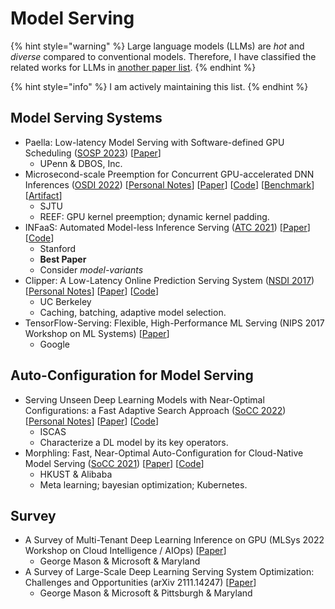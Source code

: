 # Model Serving

{% hint style="warning" %}
Large language models (LLMs) are _hot_ and _diverse_ compared to conventional models. Therefore, I have classified the related works for LLMs in [another paper list](llm.md).
{% endhint %}

{% hint style="info" %}
I am actively maintaining this list.
{% endhint %}

## Model Serving Systems

* Paella: Low-latency Model Serving with Software-defined GPU Scheduling ([SOSP 2023](../../reading-notes/conference/sosp-2023/)) \[[Paper](https://dl.acm.org/doi/10.1145/3600006.3613163)]
  * UPenn & DBOS, Inc.
* Microsecond-scale Preemption for Concurrent GPU-accelerated DNN Inferences ([OSDI 2022](../../reading-notes/conference/osdi-2022/)) \[[Personal Notes](../../reading-notes/conference/osdi-2022/reef.md)] \[[Paper](https://www.usenix.org/conference/osdi22/presentation/han)] \[[Code](https://github.com/SJTU-IPADS/reef)] \[[Benchmark](https://github.com/SJTU-IPADS/disb)] \[[Artifact](https://github.com/SJTU-IPADS/reef-artifacts/tree/osdi22-ae)]
  * SJTU
  * REEF: GPU kernel preemption; dynamic kernel padding.
* INFaaS: Automated Model-less Inference Serving ([ATC 2021](../../reading-notes/conference/atc-2021/)) \[[Paper](https://www.usenix.org/conference/atc21/presentation/romero)] \[[Code](https://github.com/stanford-mast/INFaaS)]
  * Stanford
  * **Best Paper**
  * Consider _model-variants_
* Clipper: A Low-Latency Online Prediction Serving System ([NSDI 2017](../../reading-notes/conference/nsdi-2017/)) \[[Personal Notes](../../reading-notes/conference/nsdi-2017/clipper.md)] \[[Paper](https://www.usenix.org/conference/nsdi17/technical-sessions/presentation/crankshaw)] \[[Code](https://github.com/ucbrise/clipper)]
  * UC Berkeley
  * Caching, batching, adaptive model selection.
* TensorFlow-Serving: Flexible, High-Performance ML Serving (NIPS 2017 Workshop on ML Systems) \[[Paper](https://arxiv.org/abs/1712.06139)]
  * Google

## Auto-Configuration for Model Serving

* Serving Unseen Deep Learning Models with Near-Optimal Configurations: a Fast Adaptive Search Approach ([SoCC 2022](../../reading-notes/conference/socc-2022/)) \[[Personal Notes](../../reading-notes/conference/socc-2022/falcon.md)] \[[Paper](https://dl.acm.org/doi/10.1145/3542929.3563485)] \[[Code](https://github.com/dos-lab/Falcon)]
  * ISCAS
  * Characterize a DL model by its key operators.
* Morphling: Fast, Near-Optimal Auto-Configuration for Cloud-Native Model Serving ([SoCC 2021](../../reading-notes/conference/socc-2021.md)) \[[Paper](https://dl.acm.org/doi/10.1145/3472883.3486987)] \[[Code](https://github.com/kubedl-io/morphling)]
  * HKUST & Alibaba
  * Meta learning; bayesian optimization; Kubernetes.

## Survey

* A Survey of Multi-Tenant Deep Learning Inference on GPU (MLSys 2022 Workshop on Cloud Intelligence / AIOps) \[[Paper](https://arxiv.org/abs/2203.09040)]
  * George Mason & Microsoft & Maryland
* A Survey of Large-Scale Deep Learning Serving System Optimization: Challenges and Opportunities (arXiv 2111.14247) \[[Paper](https://arxiv.org/abs/2111.14247)]
  * George Mason & Microsoft & Pittsburgh & Maryland
